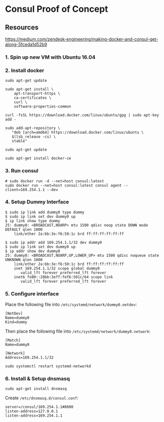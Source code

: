 # Consul Proof of Concept

## Resources

https://medium.com/zendesk-engineering/making-docker-and-consul-get-along-5fceda1d52b9

### 1. Spin up new VM with Ubuntu 16.04

### 2. Install docker

```
sudo apt-get update

sudo apt-get install \
    apt-transport-https \
    ca-certificates \
    curl \
    software-properties-common

curl -fsSL https://download.docker.com/linux/ubuntu/gpg | sudo apt-key add -

sudo add-apt-repository \
   "deb [arch=amd64] https://download.docker.com/linux/ubuntu \
   $(lsb_release -cs) \
   stable"

sudo apt-get update

sudo apt-get install docker-ce
```

### 3. Run consul

```
# sudo docker run -d --net=host consul:latest
sudo docker run --net=host consul:latest consul agent --client=169.254.1.1 --dev
```

### 4. Setup Dummy Interface

```
$ sudo ip link add dummy0 type dummy
$ sudo ip link set dev dummy0 up
$ ip link show type dummy
25: dummy0: <BROADCAST,NOARP> mtu 1500 qdisc noop state DOWN mode DEFAULT qlen 1000
    link/ether 2a:bb:3e:f6:50:1c brd ff:ff:ff:ff:ff:ff
```

```
$ sudo ip addr add 169.254.1.1/32 dev dummy0 
$ sudo ip link set dev dummy0 up
$ ip addr show dev dummy0
25: dummy0: <BROADCAST,NOARP,UP,LOWER_UP> mtu 1500 qdisc noqueue state UNKNOWN qlen 1000
    link/ether 2a:bb:3e:f6:50:1c brd ff:ff:ff:ff:ff:ff
    inet 169.254.1.1/32 scope global dummy0
       valid_lft forever preferred_lft forever
    inet6 fe80::28bb:3eff:fef6:501c/64 scope link 
       valid_lft forever preferred_lft forever
```

### 5. Configure interface

Place the following file into `/etc/systemd/network/dummy0.netdev`:

```
[NetDev]
Name=dummy0
Kind=dummy
```

Then place the following file into `/etc/systemd/network/dummy0.network`:

```
[Match]
Name=dummy0

[Network]
Address=169.254.1.1/32
```

`sudo systemctl restart systemd-networkd`

### 6. Install & Setup dnsmasq

`sudo apt-get install dnsmasq`

Create `/etc/dnsmasq.d/consul.conf`:

```
server=/consul/169.254.1.1#8600
listen-address=127.0.0.1
listen-address=169.254.1.1
```

